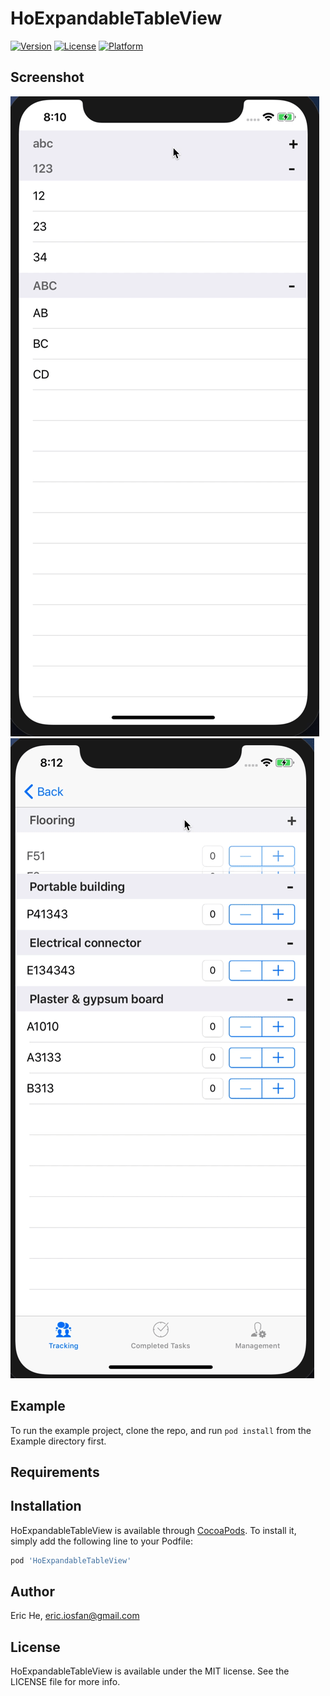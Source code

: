 # HoExpandableTableView

[![Version](https://img.shields.io/cocoapods/v/HoExpandableTableView.svg?style=flat)](https://cocoapods.org/pods/HoExpandableTableView)
[![License](https://img.shields.io/cocoapods/l/HoExpandableTableView.svg?style=flat)](https://cocoapods.org/pods/HoExpandableTableView)
[![Platform](https://img.shields.io/cocoapods/p/HoExpandableTableView.svg?style=flat)](https://cocoapods.org/pods/HoExpandableTableView)

## Screenshot
![](expandableview.1.gif) ![](expandableview.2.gif)
## Example

To run the example project, clone the repo, and run `pod install` from the Example directory first.

## Requirements

## Installation

HoExpandableTableView is available through [CocoaPods](https://cocoapods.org). To install
it, simply add the following line to your Podfile:

```ruby
pod 'HoExpandableTableView'
```

## Author

Eric He, eric.iosfan@gmail.com

## License

HoExpandableTableView is available under the MIT license. See the LICENSE file for more info.
